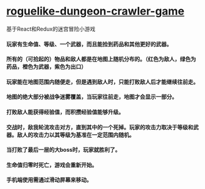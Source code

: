 # [roguelike-dungeon-crawler-game](http://yinfengblog.xyz/roguelike-dungeon-crawler-game/)

基于React和Redux的迷宫冒险小游戏

#### 玩家有生命值、等级、一个武器，而且能捡到药品和其他更好的武器。
#### 所有的（可拾起的）物品和敌人都是在地图上随机分布的。（红色为敌人，绿色为药品，橙色为武器，紫色为出口）
#### 玩家能在地图范围内随便走，但是遇到敌人时，只能打败敌人后才能继续往前走。
#### 地图的绝大部分被战争迷雾覆盖，当玩家往前走，地图才会显示一部分。
#### 打败敌人能获得经验值，而积攒经验值能够升级。
####  交战时，敌我轮流攻击对方，直到其中的一个死掉。玩家的攻击力取决于等级和武器。敌人的攻击力以其等级为基准在一定范围内随机。
#### 当打败了最后一层的大boss时，玩家就胜利了。
#### 生命值归零时死亡，游戏会重新开始。
#### 手机端使用需通过滑动屏幕来移动。
